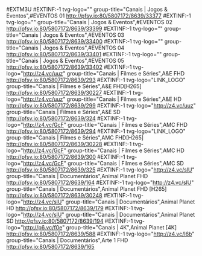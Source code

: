 #EXTM3U
#EXTINF:-1 tvg-logo="" group-title="Canais | Jogos & Eventos",#EVENTOS 01
http://pfsv.io:80/5807172/8639/33377
#EXTINF:-1 tvg-logo="" group-title="Canais | Jogos & Eventos",#EVENTOS 02
http://pfsv.io:80/5807172/8639/33399
#EXTINF:-1 tvg-logo="" group-title="Canais | Jogos & Eventos",#EVENTOS 03
http://pfsv.io:80/5807172/8639/33400
#EXTINF:-1 tvg-logo="" group-title="Canais | Jogos & Eventos",#EVENTOS 04
http://pfsv.io:80/5807172/8639/33401
#EXTINF:-1 tvg-logo="" group-title="Canais | Jogos & Eventos",#EVENTOS 05
http://pfsv.io:80/5807172/8639/33402
#EXTINF:-1 tvg-logo="http://z4.vc/uuz" group-title="Canais | Filmes e Séries",A&E FHD
http://pfsv.io:80/5807172/8639/293
#EXTINF:-1 tvg-logo="LINK_LOGO" group-title="Canais | Filmes e Séries",A&E FHD[H265]
http://pfsv.io:80/5807172/8639/30227
#EXTINF:-1 tvg-logo="http://z4.vc/uuz" group-title="Canais | Filmes e Séries",A&E HD
http://pfsv.io:80/5807172/8639/299
#EXTINF:-1 tvg-logo="http://z4.vc/uuz" group-title="Canais | Filmes e Séries",A&E SD
http://pfsv.io:80/5807172/8639/324
#EXTINF:-1 tvg-logo="http://z4.vc/GcF" group-title="Canais | Filmes e Séries",AMC FHD
http://pfsv.io:80/5807172/8639/294
#EXTINF:-1 tvg-logo="LINK_LOGO" group-title="Canais | Filmes e Séries",AMC FHD[H265]
http://pfsv.io:80/5807172/8639/30228
#EXTINF:-1 tvg-logo="http://z4.vc/GcF" group-title="Canais | Filmes e Séries",AMC HD
http://pfsv.io:80/5807172/8639/300
#EXTINF:-1 tvg-logo="http://z4.vc/GcF" group-title="Canais | Filmes e Séries",AMC SD
http://pfsv.io:80/5807172/8639/325
#EXTINF:-1 tvg-logo="http://z4.vc/slU" group-title="Canais | Documentários",Animal Planet FHD
http://pfsv.io:80/5807172/8639/164
#EXTINF:-1 tvg-logo="http://z4.vc/slU" group-title="Canais | Documentários",Animal Planet FHD [H265]
http://pfsv.io:80/5807172/8639/30248
#EXTINF:-1 tvg-logo="http://z4.vc/slU" group-title="Canais | Documentários",Animal Planet HD
http://pfsv.io:80/5807172/8639/179
#EXTINF:-1 tvg-logo="http://z4.vc/slU" group-title="Canais | Documentários",Animal Planet SD
http://pfsv.io:80/5807172/8639/194
#EXTINF:-1 tvg-logo="http://p6.vc/f0e" group-title="Canais | 4K",Animal Planet [4K]
http://pfsv.io:80/5807172/8639/588
#EXTINF:-1 tvg-logo="http://z4.vc/I6b" group-title="Canais | Documentários",Arte 1 FHD
http://pfsv.io:80/5807172/8639/165
